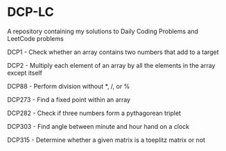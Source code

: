 # DCP-LC
A repository containing my solutions to Daily Coding Problems and LeetCode problems

DCP1	- Check whether an array contains two numbers that add to a target

DCP2	- Multiply each element of an array by all the elements in the array except itself 

DCP88 	- Perform division without *, /, or %

DCP273	- Find a fixed point within an array

DCP282 	- Check if three numbers form a pythagorean triplet 

DCP303	- Find angle between minute and hour hand on a clock 

DCP315	- Determine whether a given matrix is a toeplitz matrix or not 